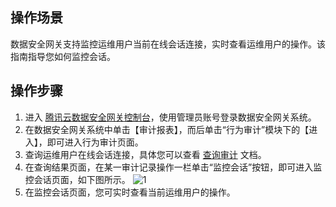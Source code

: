 ## 操作场景
数据安全网关支持监控运维用户当前在线会话连接，实时查看运维用户的操作。该指南指导您如何监控会话。



## 操作步骤
1. 进入 [腾讯云数据安全网关控制台](https://console.cloud.tencent.com/dasb)，使用管理员账号登录数据安全网关系统。
2. 在数据安全网关系统中单击【审计报表】，而后单击“行为审计”模块下的【进入】，即可进入行为审计页面。
3. 查询运维用户在线会话连接，具体您可以查看 [查询审计](https://cloud.tencent.com/document/product/1025/32449) 文档。
4. 在查询结果页面，在某一审计记录操作一栏单击“监控会话”按钮，即可进入监控会话页面，如下图所示。
![1](https://main.qcloudimg.com/raw/86454282a42247d7349eea168d9f5aa9.png)
5. 在监控会话页面，您可实时查看当前运维用户的操作。

